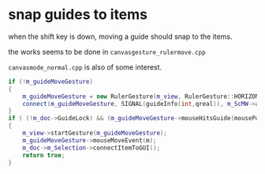 # snap guides to items

when the shift key is down, moving a guide should snap to the items.

the works seems to be done in `canvasgesture_rulermove.cpp`

`canvasmode_normal.cpp` is also of some interest.

```cpp
if (!m_guideMoveGesture)
{
    m_guideMoveGesture = new RulerGesture(m_view, RulerGesture::HORIZONTAL);
    connect(m_guideMoveGesture, SIGNAL(guideInfo(int,qreal)), m_ScMW->alignDistributePalette, SLOT(setGuide(int,qreal)));
}
if ( (!m_doc->GuideLock) && (m_guideMoveGesture->mouseHitsGuide(mousePointDoc)) )
{
    m_view->startGesture(m_guideMoveGesture);
    m_guideMoveGesture->mouseMoveEvent(m);
    m_doc->m_Selection->connectItemToGUI();
    return true;
}
```

